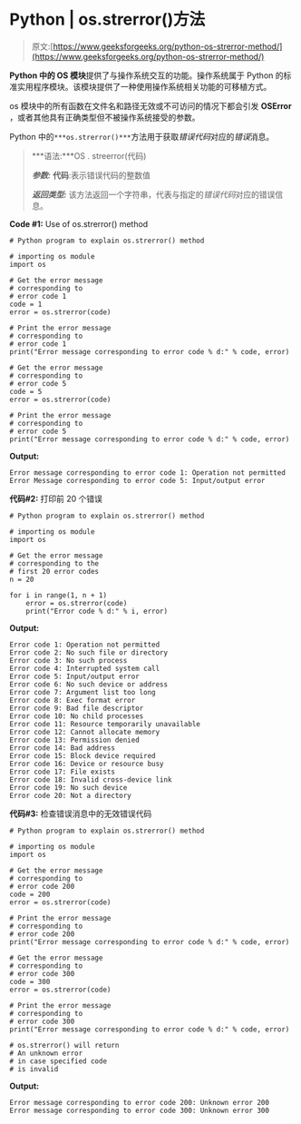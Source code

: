 # Python | os.strerror()方法

> 原文:[https://www.geeksforgeeks.org/python-os-strerror-method/](https://www.geeksforgeeks.org/python-os-strerror-method/)

**Python 中的 OS 模块**提供了与操作系统交互的功能。操作系统属于 Python 的标准实用程序模块。该模块提供了一种使用操作系统相关功能的可移植方式。

os 模块中的所有函数在文件名和路径无效或不可访问的情况下都会引发 **OSError** ，或者其他具有正确类型但不被操作系统接受的参数。

Python 中的`***os.strerror()***`方法用于获取*错误代码*对应的*错误*消息。

> ***语法:***OS . streerror(代码)
> 
> ***参数:***
> **代码**:表示错误代码的整数值
> 
> ***返回类型:*** 该方法返回一个字符串，代表与指定的*错误代码*对应的错误信息。

**Code #1:** Use of os.strerror() method

```
# Python program to explain os.strerror() method 

# importing os module 
import os

# Get the error message 
# corresponding to 
# error code 1
code = 1
error = os.strerror(code)

# Print the error message 
# corresponding to 
# error code 1
print("Error message corresponding to error code % d:" % code, error)

# Get the error message 
# corresponding to 
# error code 5
code = 5
error = os.strerror(code)

# Print the error message 
# corresponding to 
# error code 5
print("Error message corresponding to error code % d:" % code, error)
```

**Output:**

```
Error message corresponding to error code 1: Operation not permitted
Error Message corresponding to error code 5: Input/output error

```

**代码#2:** 打印前 20 个错误

```
# Python program to explain os.strerror() method 

# importing os module 
import os

# Get the error message 
# corresponding to the
# first 20 error codes
n = 20

for i in range(1, n + 1)
    error = os.strerror(code)
    print("Error code % d:" % i, error)
```

**Output:**

```
Error code 1: Operation not permitted
Error code 2: No such file or directory
Error code 3: No such process
Error code 4: Interrupted system call
Error code 5: Input/output error
Error code 6: No such device or address
Error code 7: Argument list too long
Error code 8: Exec format error
Error code 9: Bad file descriptor
Error code 10: No child processes
Error code 11: Resource temporarily unavailable
Error code 12: Cannot allocate memory
Error code 13: Permission denied
Error code 14: Bad address
Error code 15: Block device required
Error code 16: Device or resource busy
Error code 17: File exists
Error code 18: Invalid cross-device link
Error code 19: No such device
Error code 20: Not a directory

```

**代码#3:** 检查错误消息中的无效错误代码

```
# Python program to explain os.strerror() method 

# importing os module 
import os

# Get the error message 
# corresponding to 
# error code 200
code = 200
error = os.strerror(code)

# Print the error message 
# corresponding to 
# error code 200
print("Error message corresponding to error code % d:" % code, error)

# Get the error message 
# corresponding to 
# error code 300
code = 300
error = os.strerror(code)

# Print the error message 
# corresponding to 
# error code 300
print("Error message corresponding to error code % d:" % code, error)

# os.strerror() will return
# An unknown error
# in case specified code
# is invalid
```

**Output:**

```
Error message corresponding to error code 200: Unknown error 200
Error message corresponding to error code 300: Unknown error 300

```